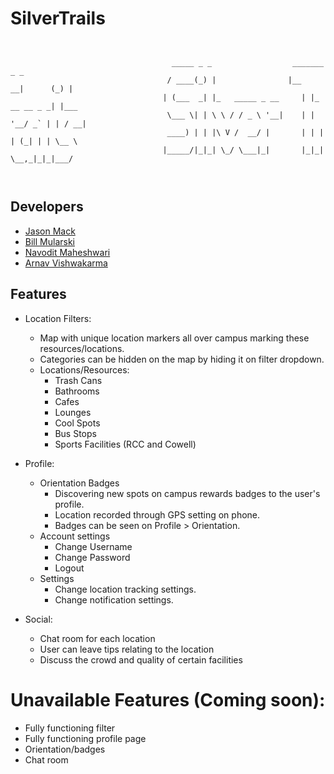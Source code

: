 # SilverTrails

```


                                    _____ _ _                  _______        _ _     
                                   / ____(_) |                |__   __|      (_) |    
                                  | (___  _| |_   _____ _ __     | |_ __ __ _ _| |___ 
                                   \___ \| | \ \ / / _ \ '__|    | | '__/ _` | | / __|
                                   ____) | | |\ V /  __/ |       | | | | (_| | | \__ \
                                  |_____/|_|_| \_/ \___|_|       |_|_|  \__,_|_|_|___/
                                                     
                                                     
```

## Developers
* [Jason Mack](https://github.com/JMack21)
* [Bill Mularski](https://github.com/fjordimm) 
* [Navodit Maheshwari](https://github.com/Navodit1603)
* [Arnav Vishwakarma](https://github.com/arnav-vishwakarma)

## Features
* Location Filters: 
    - Map with unique location markers all over campus marking these resources/locations. 
    - Categories can be hidden on the map by hiding it on filter dropdown.
    - Locations/Resources:
        - Trash Cans 
        - Bathrooms 
        - Cafes
        - Lounges
        - Cool Spots
        - Bus Stops
        - Sports Facilities (RCC and Cowell)

* Profile: 
    - Orientation Badges
        - Discovering new spots on campus rewards badges to the user's profile.
        - Location recorded through GPS setting on phone.
        - Badges can be seen on Profile > Orientation.
    - Account settings
        - Change Username
        - Change Password
        - Logout
    - Settings
        - Change location tracking settings.
        - Change notification settings.    

* Social:
    - Chat room for each location
    - User can leave tips relating to the location
    - Discuss the crowd and quality of certain facilities
    
# Unavailable Features (Coming soon):
* Fully functioning filter
* Fully functioning profile page
* Orientation/badges
* Chat room


